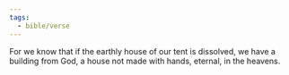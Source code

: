 ```yaml
---
tags:
  - bible/verse
---
```

For we know that if the earthly house of our tent is dissolved, we have a building from God, a house not made with hands, eternal, in the heavens.